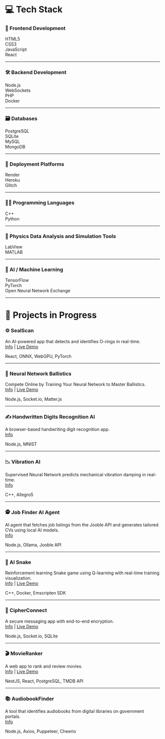 # 💻 Tech Stack

### 🎨 Frontend Development  
HTML5  
CSS3  
JavaScript  
React

---

### 🛠️ Backend Development  
Node.js  
WebSockets  
PHP  
Docker

---

### 🗃️ Databases  
PostgreSQL  
SQLite  
MySQL  
MongoDB

---

### 🚀 Deployment Platforms  
Render  
Heroku  
Glitch

---

### 🧑‍💻 Programming Languages  
C++  
Python

---

### 🧪 Physics Data Analysis and Simulation Tools  
LabView  
MATLAB

---

### 🤖 AI / Machine Learning  
TensorFlow  
PyTorch  
Open Neural Network Exchange

---

# 🚧 Projects in Progress

### ⚙ SealScan  
An AI-powered app that detects and identifies O-rings in real-time.  
[Info](https://github.com/arturr0/oring-recognition-vite) | [Live Demo](https://oring-recognition-vite.onrender.com)  

React, ONNX, WebGPU, PyTorch

---

### 🎯 Neural Network Ballistics  
Compete Online by Training Your Neural Network to Master Ballistics.  
[Info](https://github.com/arturr0/ai-tillery) | [Live Demo](https://tank-rooms.onrender.com)  

Node.js, Socket.io, Matter.js

---

### ✍️ Handwritten Digits Recognition AI  
A browser-based handwriting digit recognition app.  
[Info](https://github.com/arturr0/HWR)  

Node.js, MNIST

---

### 📉 Vibration AI  
Supervised Neural Network predicts mechanical vibration damping in real-time.  
[Info](https://github.com/arturr0/vibration-ai)  

C++, Allegro5

---

### 🕵️ Job Finder AI Agent  
AI agent that fetches job listings from the Jooble API and generates tailored CVs using local AI models.  
[Info](https://github.com/arturr0/job-agent)  

Node.js, Ollama, Jooble API

---

### 🐍 AI Snake  
Reinforcement learning Snake game using Q-learning with real-time training visualization.  
[Info](https://github.com/arturr0/snake-ai) | [Live Demo](https://ai-snake-kfwm.onrender.com)  

C++, Docker, Emscripten SDK

---

### 🔐 CipherConnect  
A secure messaging app with end-to-end encryption.  
[Info](https://github.com/arturr0/CipherConnect-WebSocket) | [Live Demo](https://cipherconnect.onrender.com)  

Node.js, Socket.io, SQLite

---

### 🎬 MovieRanker  
A web app to rank and review movies.  
[Info](https://github.com/arturr0/MovieRanker) | [Live Demo](https://movieranker-react.onrender.com)  

NestJS, React, PostgreSQL, TMDB API

---

### 📚 AudiobookFinder  
A tool that identifies audiobooks from digital libraries on government portals.  
[Info](https://github.com/arturr0/audiobook-finder)  

Node.js, Axios, Puppeteer, Cheerio
